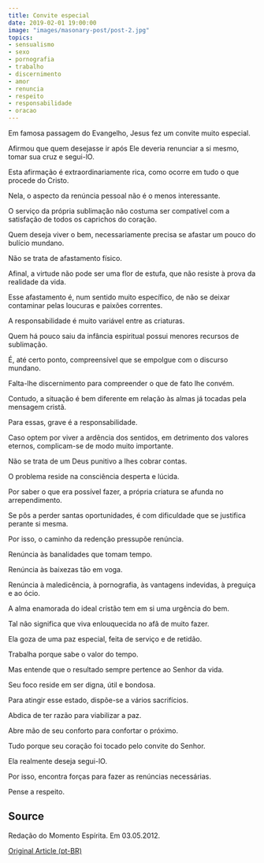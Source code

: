 ```yaml
---
title: Convite especial
date: 2019-02-01 19:00:00
image: "images/masonary-post/post-2.jpg"
topics: 
- sensualismo
- sexo
- pornografia
- trabalho
- discernimento
- amor
- renuncia
- respeito
- responsabilidade
- oracao
---
```


Em famosa passagem do Evangelho, Jesus fez um convite muito especial.

Afirmou que quem desejasse ir após Ele deveria renunciar a si mesmo, tomar sua
cruz e segui-lO.

Esta afirmação é extraordinariamente rica, como ocorre em tudo o que procede do
Cristo.

Nela, o aspecto da renúncia pessoal não é o menos interessante.

O serviço da própria sublimação não costuma ser compatível com a satisfação de
todos os caprichos do coração.

Quem deseja viver o bem, necessariamente precisa se afastar um pouco do bulício
mundano.

Não se trata de afastamento físico.

Afinal, a virtude não pode ser uma flor de estufa, que não resiste à prova da
realidade da vida.

Esse afastamento é, num sentido muito específico, de não se deixar contaminar
pelas loucuras e paixões correntes.

A responsabilidade é muito variável entre as criaturas.

Quem há pouco saiu da infância espiritual possui menores recursos de
sublimação.

É, até certo ponto, compreensível que se empolgue com o discurso mundano.

Falta-lhe discernimento para compreender o que de fato lhe convém.

Contudo, a situação é bem diferente em relação às almas já tocadas pela
mensagem cristã.

Para essas, grave é a responsabilidade.

Caso optem por viver a ardência dos sentidos, em detrimento dos valores
eternos, complicam-se de modo muito importante.

Não se trata de um Deus punitivo a lhes cobrar contas.

O problema reside na consciência desperta e lúcida.

Por saber o que era possível fazer, a própria criatura se afunda no
arrependimento.

Se pôs a perder santas oportunidades, é com dificuldade que se justifica
perante si mesma.

Por isso, o caminho da redenção pressupõe renúncia.

Renúncia às banalidades que tomam tempo.

Renúncia às baixezas tão em voga.

Renúncia à maledicência, à pornografia, às vantagens indevidas, à preguiça e ao
ócio.

A alma enamorada do ideal cristão tem em si uma urgência do bem.

Tal não significa que viva enlouquecida no afã de muito fazer.

Ela goza de uma paz especial, feita de serviço e de retidão.

Trabalha porque sabe o valor do tempo.

Mas entende que o resultado sempre pertence ao Senhor da vida.

Seu foco reside em ser digna, útil e bondosa.

Para atingir esse estado, dispõe-se a vários sacrifícios.

Abdica de ter razão para viabilizar a paz.

Abre mão de seu conforto para confortar o próximo.

Tudo porque seu coração foi tocado pelo convite do Senhor.

Ela realmente deseja segui-lO.

Por isso, encontra forças para fazer as renúncias necessárias.

Pense a respeito.

## Source
Redação do Momento Espírita.
Em 03.05.2012.


[Original Article (pt-BR)](http://momento.com.br/pt/ler_texto.php?id=3423)
